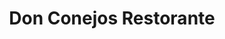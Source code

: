 ---
addr: '10-11 Greenhills Town Center, 2 Granada, Quezon City, 1112 Metro Manila'
city: Quezon City
country: Philippines
description: Don Conejos Restorante
id: donconejos
lat: 14.61094323294041
lng: 121.03716293860063
title: "Don Conejos Restorante"
venue: Don Conejos Restorante
---